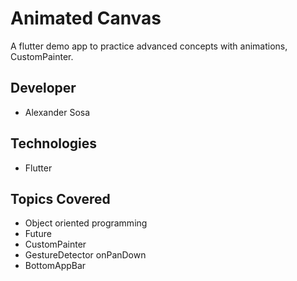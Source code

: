 # Animated Canvas
A flutter demo app to practice advanced concepts with animations, CustomPainter.

## Developer
- Alexander Sosa

## Technologies
- Flutter

## Topics Covered
- Object oriented programming
- Future
- CustomPainter
- GestureDetector onPanDown
- BottomAppBar
